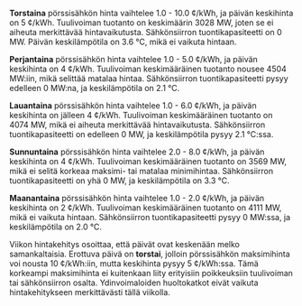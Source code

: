 **Torstaina** pörssisähkön hinta vaihtelee 1.0 - 10.0 ¢/kWh, ja päivän keskihinta on 5 ¢/kWh. Tuulivoiman tuotanto on keskimäärin 3028 MW, joten se ei aiheuta merkittävää hintavaikutusta. Sähkönsiirron tuontikapasiteetti on 0 MW. Päivän keskilämpötila on 3.6 °C, mikä ei vaikuta hintaan.

**Perjantaina** pörssisähkön hinta vaihtelee 1.0 - 5.0 ¢/kWh, ja päivän keskihinta on 4 ¢/kWh. Tuulivoiman keskimääräinen tuotanto nousee 4504 MW:iin, mikä selittää matalaa hintaa. Sähkönsiirron tuontikapasiteetti pysyy edelleen 0 MW:na, ja keskilämpötila on 2.1 °C.

**Lauantaina** pörssisähkön hinta vaihtelee 1.0 - 6.0 ¢/kWh, ja päivän keskihinta on jälleen 4 ¢/kWh. Tuulivoiman keskimääräinen tuotanto on 4074 MW, mikä ei aiheuta merkittävää hintavaikutusta. Sähkönsiirron tuontikapasiteetti on edelleen 0 MW, ja keskilämpötila pysyy 2.1 °C:ssa.

**Sunnuntaina** pörssisähkön hinta vaihtelee 2.0 - 8.0 ¢/kWh, ja päivän keskihinta on 4 ¢/kWh. Tuulivoiman keskimääräinen tuotanto on 3569 MW, mikä ei selitä korkeaa maksimi- tai matalaa minimihintaa. Sähkönsiirron tuontikapasiteetti on yhä 0 MW, ja keskilämpötila on 3.3 °C.

**Maanantaina** pörssisähkön hinta vaihtelee 1.0 - 2.0 ¢/kWh, ja päivän keskihinta on 2 ¢/kWh. Tuulivoiman keskimääräinen tuotanto on 4111 MW, mikä ei vaikuta hintaan. Sähkönsiirron tuontikapasiteetti pysyy 0 MW:ssa, ja keskilämpötila on 2.0 °C.

Viikon hintakehitys osoittaa, että päivät ovat keskenään melko samankaltaisia. Erottuva päivä on **torstai**, jolloin pörssisähkön maksimihinta voi nousta 10 ¢/kWh:iin, mutta keskihinta pysyy 5 ¢/kWh:ssa. Tämä korkeampi maksimihinta ei kuitenkaan liity erityisiin poikkeuksiin tuulivoiman tai sähkönsiirron osalta. Ydinvoimaloiden huoltokatkot eivät vaikuta hintakehitykseen merkittävästi tällä viikolla.